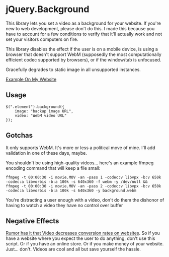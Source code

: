 # jQuery.Background
This library lets you set a video as a background for your website. If you're new to web development, please don't do this. I made this because you have to account for a few conditions to verify that it'll actually work and not set your visitors computers on fire.

This library disables the effect if the user is on a mobile device, is using a browser that doesn't support WebM (supposedly the most computationally efficient codec supported by browsers), or if the window/tab is unfocused.

Gracefully degrades to static image in all unsupported instances.

[Example On My Website](http://kylehotchkiss.com/)

## Usage

    $(".element").background({
    	image: "backup image URL",
    	video: "WebM video URL"
    });

## Gotchas
It only supports WebM. It's more or less a political move of mine. I'll add validation in one of these days, maybe.

You shouldn't be using high-quality videos... here's an example ffmpeg encoding command that will keep a file small:

    ffmpeg -t 00:00:30 -i movie.MOV -an -pass 1 -codec:v libvpx -b:v 650k -codec:a libvorbis -b:a 100k -s 640x360 -f webm -y /dev/null && 
    ffmpeg -t 00:00:30 -i movie.MOV -an -pass 2 -codec:v libvpx -b:v 650k -codec:a libvorbis -b:a 100k -s 640x360 -y background.webm
    
You're distracting a user enough with a video, don't do them the dishonor of having to watch a video they have no control over buffer

## Negative Effects
[Rumor has it that Video decreases conversion rates on websites](https://twitter.com/JohnBowmanJr/status/320221377045082112). So if you have a website where you expect the user to do anything, don't use this script. Or if you have an online store. Or if you make money of your website. Just... don't. Videos are cool and all but save yourself the hassle.

